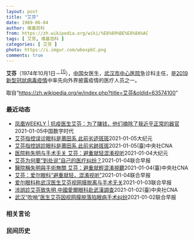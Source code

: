 ```yaml
---
layout: post
title: "艾芬"
date: 1989-06-04
author: 维基百科
from: https://zh.wikipedia.org/wiki/%E8%89%BE%E8%8A%AC
tags: [ 艾芬, 维基百科 ]
categories: [ 艾芬 ]
photo: https://i.imgur.com/wboxpbC.png
comments: true
---
```

<div class="mw-parser-output"><p><b>艾芬</b>（1974年10月1日－<sup id="cite_ref-1" class="reference"><a href="#cite_note-1">[1]</a></sup>），<a href="/wiki/%E4%B8%AD%E5%9B%BD" class="mw-redirect" title="中国">中国</a>女医生，<a href="/wiki/%E6%AD%A6%E6%B1%89%E5%B8%82%E4%B8%AD%E5%BF%83%E5%8C%BB%E9%99%A2" title="武汉市中心医院">武汉市中心医院</a>急诊科主任，是<a href="/wiki/2019%E6%96%B0%E5%9E%8B%E5%86%A0%E7%8B%80%E7%97%85%E6%AF%92%E7%96%AB%E6%83%85" class="mw-redirect" title="2019新型冠狀病毒疫情">2019新型冠狀病毒疫情</a>中率先向外界披露疫情的医疗人员之一。
</p>
</div><noscript><img src="//zh.wikipedia.org/wiki/Special:CentralAutoLogin/start?type=1x1" alt="" title="" width="1" height="1" style="border: none; position: absolute;"></noscript>
<div class="printfooter">取自“<a dir="ltr" href="https://zh.wikipedia.org/w/index.php?title=艾芬&amp;oldid=63574100">https://zh.wikipedia.org/w/index.php?title=艾芬&amp;oldid=63574100</a>”</div><div id="recent-news"><h3>最近动态</h3><ul><li><a href="https://nodebe4.github.io/waimei/2021-01-05/%E5%87%A4%E5%87%B0WEEKLY-%E6%8A%97%E7%96%AB%E5%8C%BB%E7%94%9F%E8%89%BE%E8%8A%AC-%E4%B8%BA%E4%BA%86%E8%B5%9A%E9%92%B1-%E4%BB%96%E4%BB%AC%E6%91%98%E9%99%A4%E4%BA%86%E6%88%91%E8%BF%91%E4%B9%8E%E6%AD%A3%E5%B8%B8%E7%9A%84%E5%99%A8%E5%AE%98" title="凤凰WEEKLY | 抗疫医生艾芬：为了赚钱，他们摘除了我近乎正常的器官—— 作者：米利暗 夏二 2020年12月30日，大多数人都沉浸在喜迎新年的欢乐中，但有一个医生，她却快乐不起来。 她就是...">凤凰WEEKLY | 抗疫医生艾芬：为了赚钱，他们摘除了我近乎正常的器官</a><time>2021-01-05</time><a class="tag">中国数字时代</a></li>
<li><a href="https://nodebe4.github.io/waimei/2021-01-05/%E8%89%BE%E8%8A%AC%E6%8C%87%E6%8E%A7%E8%AF%AF%E8%AF%8A%E7%9C%BC%E7%A7%91%E6%98%AF%E8%8E%86%E7%94%B0%E7%B3%BB-%E6%AD%A4%E5%89%8D%E5%8A%A3%E8%BF%B9%E6%96%91%E6%96%91" title="艾芬指控误诊眼科是莆田系 此前劣迹斑斑—— 【大纪元2021年01月06日讯】武汉肺炎疫情“发哨人”艾芬医师遭误诊导致右眼失明后，直指负责诊疗的湖北爱尔眼科医院属于“莆田系”医院，再度唤起部分中...">艾芬指控误诊眼科是莆田系 此前劣迹斑斑</a><time>2021-01-05</time><a class="tag">大纪元</a></li>
<li><a href="https://nodebe4.github.io/waimei/2021-01-05/%E8%89%BE%E8%8A%AC%E6%8C%87%E6%8E%A7%E8%AA%A4%E8%A8%BA%E7%9C%BC%E7%A7%91%E6%98%AF%E8%8E%86%E7%94%B0%E7%B3%BB-%E6%AD%A4%E5%89%8D%E5%8A%A3%E8%B7%A1%E6%96%91%E6%96%91" title="艾芬指控誤診眼科是莆田系 此前劣跡斑斑—— （中央社記者邱國強北京5日電）武漢肺炎疫情「發哨人」艾芬醫師遭誤診導致右眼失明後，直指負責診療的湖北愛爾眼科醫院屬於「莆田系」醫院，再度喚起部分中國民...">艾芬指控誤診眼科是莆田系 此前劣跡斑斑</a><time>2021-01-05</time><a class="tag">(臺)中央社CNA</a></li>
<li><a href="https://nodebe4.github.io/waimei/2021-01-04/%E5%8C%BB%E9%99%A2%E7%A7%B0%E5%A4%B1%E6%98%8E%E4%B8%8E%E6%89%8B%E6%9C%AF%E6%97%A0%E5%85%B3-%E8%89%BE%E8%8A%AC-%E9%81%BF%E9%87%8D%E5%B0%B1%E8%BD%BB%E6%B7%B7%E6%B7%86%E8%A7%86%E5%90%AC" title="医院称失明与手术无关 艾芬：避重就轻混淆视听—— 【大纪元2021年01月04日讯】针对中国武汉中心医院急诊科主任艾芬遭误诊导致右眼失明，治疗的爱尔眼科医院今天声称，艾芬的失明与手术“无直接关联...">医院称失明与手术无关 艾芬：避重就轻混淆视听</a><time>2021-01-04</time><a class="tag">大纪元</a></li>
<li><a href="https://nodebe4.github.io/waimei/2021-01-04/%E8%89%BE%E8%8A%AC%E4%B8%BA%E4%BD%95%E8%A6%81-%E5%88%B0%E5%A4%84%E8%AF%B4-%E8%87%AA%E5%B7%B1%E7%9A%84%E5%8C%BB%E7%96%97%E7%BA%A0%E7%BA%B7" title="艾芬为何要“到处说”自己的医疗纠纷？—— 艾芬声称在一家民营眼科医院接受白内障手术后视网膜脱离。（艾芬微博） 被称为冠病疫情“发哨人”的武汉医生艾芬，从元旦前夕起“到处说”，声称在一家民营眼科医...">艾芬为何要“到处说”自己的医疗纠纷？</a><time>2021-01-04</time><a class="tag">联合早报</a></li>
<li><a href="https://nodebe4.github.io/waimei/2021-01-04/%E9%86%AB%E9%99%A2%E7%A8%B1%E5%A4%B1%E6%98%8E%E8%88%87%E6%89%8B%E8%A1%93%E7%84%A1%E9%97%9C-%E8%89%BE%E8%8A%AC-%E9%81%BF%E9%87%8D%E5%B0%B1%E8%BC%95%E6%B7%B7%E6%B7%86%E8%A6%96%E8%81%BD" title="醫院稱失明與手術無關 艾芬：避重就輕混淆視聽—— （中央社記者邱國強北京4日電）針對中國武漢中心醫院急診科主任艾芬遭誤診導致右眼失明，治療的愛爾眼科醫院今天聲稱，艾芬的失明與手術「無直接關聯」。...">醫院稱失明與手術無關 艾芬：避重就輕混淆視聽</a><time>2021-01-04</time><a class="tag">(臺)中央社CNA</a></li>
<li><a href="https://nodebe4.github.io/waimei/2021-01-04/%E8%89%BE%E8%8A%AC-%E7%88%B1%E5%B0%94%E7%9C%BC%E7%A7%91-%E9%81%BF%E9%87%8D%E5%B0%B1%E8%BD%BB-%E6%B7%B7%E6%B7%86%E8%A7%86%E5%90%AC" title="艾芬：爱尔眼科“避重就轻，混淆视听”—— 艾芬表示自己从未见过今天爱尔眼科公布的三张照片，对爱尔眼科的回应并不买账。（互联网） 爱尔眼科医院今天（1月4日）通过其官方微博发布关于武汉市中心医院急...">艾芬：爱尔眼科“避重就轻，混淆视听”</a><time>2021-01-04</time><a class="tag">联合早报</a></li>
<li><a href="https://nodebe4.github.io/waimei/2021-01-03/%E7%88%B1%E5%B0%94%E7%9C%BC%E7%A7%91%E7%A7%B0%E6%AD%A6%E6%B1%89%E5%8C%BB%E7%94%9F%E8%89%BE%E8%8A%AC%E8%A7%86%E7%BD%91%E8%86%9C%E8%84%B1%E7%A6%BB%E4%B8%8E%E6%89%8B%E6%9C%AF%E6%97%A0%E5%85%B3" title="爱尔眼科称武汉医生艾芬视网膜脱离与手术无关—— 武汉抗议医生艾芬上周发文透露自己在爱尔眼科接受白内障手术后，右眼近乎失明。（微博） 曾在冠病疫情暴发之初向同事发出预警的武汉市中心医院急诊科主任艾...">爱尔眼科称武汉医生艾芬视网膜脱离与手术无关</a><time>2021-01-03</time><a class="tag">联合早报</a></li>
<li><a href="https://nodebe4.github.io/waimei/2021-01-02/%E6%B6%89%E8%AA%A4%E8%A8%BA%E8%89%BE%E8%8A%AC%E8%87%B4%E5%A4%B1%E6%98%8E-%E4%B8%AD%E5%9C%8B%E6%84%9B%E7%88%BE%E7%9C%BC%E7%A7%91%E8%B5%B4%E6%AD%A6%E6%BC%A2%E8%AA%BF%E6%9F%A5" title="涉誤診艾芬致失明 中國愛爾眼科赴武漢調查—— （中央社台北2日電）被視為2019冠狀病毒疾病（COVID-19）疫情「吹哨人」之一的武漢醫師艾芬近期傳出遭武漢愛爾眼科醫院誤診，導致失明。中國愛爾...">涉誤診艾芬致失明 中國愛爾眼科赴武漢調查</a><time>2021-01-02</time><a class="tag">(臺)中央社CNA</a></li>
<li><a href="https://nodebe4.github.io/waimei/2021-01-02/%E6%AD%A6%E6%B1%89-%E5%90%B9%E5%93%A8-%E5%8C%BB%E7%94%9F%E8%89%BE%E8%8A%AC%E5%9B%A0%E8%A7%86%E7%BD%91%E8%86%9C%E8%84%B1%E8%90%BD%E9%99%B7%E7%9C%BC%E7%97%85%E6%89%8B%E6%9C%AF%E7%BA%A0%E7%BA%B7" title="武汉“吹哨”医生艾芬因视网膜脱落陷眼病手术纠纷—— 曾在冠病暴发之初“吹哨”的武汉市中心医院急诊科主任艾芬周三发文透露自己治疗眼病导致右眼近乎失明。为其手术的爱尔眼科医院回应称，对于艾芬眼病诊治...">武汉“吹哨”医生艾芬因视网膜脱落陷眼病手术纠纷</a><time>2021-01-02</time><a class="tag">联合早报</a></li>
</ul></div><div id="open-opinion"><h3>相关言论</h3><ul></ul></div><div id="mjls-record"><h3>民间历史</h3><ul></ul></div>